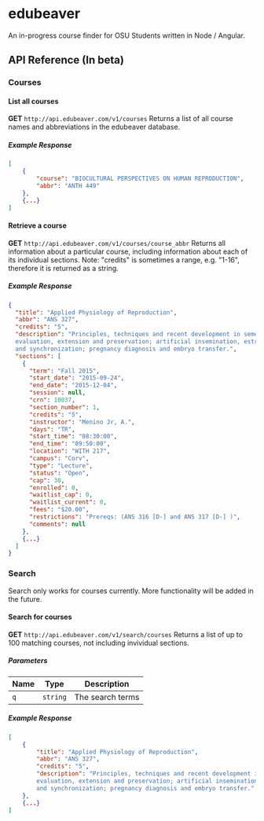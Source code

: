 # edubeaver
An in-progress course finder for OSU Students written in Node / Angular.

## API Reference (In beta)
### Courses
#### List all courses
**GET** `http://api.edubeaver.com/v1/courses`
Returns a list of all course names and abbreviations in the edubeaver database.
##### Example Response
```json
[
	{
		"course": "BIOCULTURAL PERSPECTIVES ON HUMAN REPRODUCTION",
		"abbr": "ANTH 449"
	},
	{...}
]
```

#### Retrieve a course
**GET** `http://api.edubeaver.com/v1/courses/course_abbr`
Returns all information about a particular course, including information about each of its individual sections.
Note: "credits" is sometimes a range, e.g. "1-16", therefore it is returned as a string.
##### Example Response
```json
{
  "title": "Applied Physiology of Reproduction",
  "abbr": "ANS 327",
  "credits": "5",
  "description": "Principles, techniques and recent development in semen collection, 
  evaluation, extension and preservation; artificial insemination, estrus detection 
  and synchronization; pregnancy diagnosis and embryo transfer.",
  "sections": [
    {
      "term": "Fall 2015",
      "start_date": "2015-09-24",
      "end_date": "2015-12-04",
      "session": null,
      "crn": 10037,
      "section_number": 1,
      "credits": "5",
      "instructor": "Menino Jr, A.",
      "days": "TR",
      "start_time": "08:30:00",
      "end_time": "09:50:00",
      "location": "WITH 217",
      "campus": "Corv",
      "type": "Lecture",
      "status": "Open",
      "cap": 30,
      "enrolled": 0,
      "waitlist_cap": 0,
      "waitlist_current": 0,
      "fees": "$20.00",
      "restrictions": "Prereqs: (ANS 316 [D-] and ANS 317 [D-] )",
      "comments": null
    },
    {...}
  ]
}
```

### Search
Search only works for courses currently. More functionality will be added in the future.
#### Search for courses
**GET** `http://api.edubeaver.com/v1/search/courses`
Returns a list of up to 100 matching courses, not including invividual sections.
##### Parameters
| Name   | Type     | Description           |
| ------ | -------- | --------------------- |
| `q`    | `string` | The search terms      |
##### Example Response
```json
[
	{
		"title": "Applied Physiology of Reproduction",
		"abbr": "ANS 327",
		"credits": "5",
		"description": "Principles, techniques and recent development in semen collection, 
		evaluation, extension and preservation; artificial insemination, estrus detection 
		and synchronization; pregnancy diagnosis and embryo transfer."
	},
	{...}
]
```
